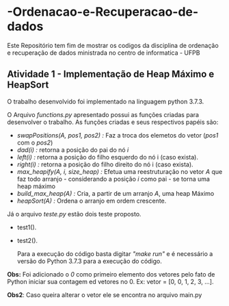 # -Ordenacao-e-Recuperacao-de-dados
Este Repositório tem fim de mostrar os codigos da disciplina de ordenação e recuperação de dados ministrada no centro de informatica - UFPB

## Atividade 1 - Implementação de Heap Máximo e HeapSort
 O trabalho desenvolvido foi implementado na linguagem python 3.7.3.
 
 O Arquivo *functions.py* apresentado possui as funções criadas para desenvolver o trabalho. As funções criadas e seus respectivos papéis são:
 
 - *swapPositions(A, pos1, pos2) :* Faz a troca dos elemetos do vetor (*pos1* com o *pos2*)
 - *dad(i) :* retorna a posição do pai do nó *i*
 - *left(i) :* retorna a posição do filho esquerdo do nó i (caso exista).
 - *right(i) :* retorna a posição do filho direito do nó i (caso exista).
 - *max_heapify(A, i, size_heap) :* Efetua uma reestruturação no vetor *A* que faz todo arranjo - considerando a posição *i* como pai - se torna uma heap máximo
 - *build_max_heap(A) :* Cria, a partir de um arranjo *A*, uma heap Máximo
 - *heapSort(A) :*  Ordena o arranjo em ordem crescente.

 Já o arquivo *teste.py* estão dois teste proposto.

 - test1().
 - test2().

    Para a execução do código basta digitar *"make run"* e é necessário a versão do Python 3.7.3 para a execução do código. 


**Obs:** Foi adicionado o *0* como primeiro elemento dos vetores pelo fato de Python iniciar sua contagem ed vetores no 0. Ex: vetor = [0, 0, 1, 2, 3, ...].

**Obs2**: Caso queira alterar o vetor ele se encontra no arquivo main.py